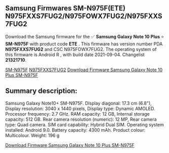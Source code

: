 <h2>Samsung Firmwares SM-N975F(ETE) N975FXXS7FUG2/N975FOWX7FUG2/N975FXXS7FUG2</h2>
Download the Samsung firmware for the ✅ <strong>Samsung Galaxy Note 10 Plus </strong> ⭐ <strong>SM-N975F</strong> with product code <strong>ETE</strong> . This firmware has version number PDA <strong>N975FXXS7FUG2</strong> and CSC N975FOWX7FUG2. The operating system of this firmware is Android R , with build date 2021-09-04. Changelist <strong>21321710</strong>.


[SM-N975F](https://samfirm.shop/samsung/model/SM-N975F)
[N975FXXS7FUG2](https://samfirm.shop/samsung/pda/N975FXXS7FUG2)
[Download Firmware Samsung Galaxy Note 10 Plus SM-N975F](https://samfirm.shop/samsung/firmware/452612)
<h2>Summary description:</h2>
<p>Samsung Galaxy Note10+ SM-N975F. Display diagonal: 17.3 cm (6.8"), Display resolution: 3040 x 1440 pixels, Display type: Dynamic AMOLED. Processor frequency: 2.7 GHz. RAM capacity: 12 GB, Internal storage capacity: 512 GB. Rear camera resolution (numeric): 12 MP, Rear camera type: Quad camera. SIM card capability: Hybrid Dual SIM. Operating system installed: Android 9.0. Battery capacity: 4300 mAh. Product colour: Multicolour. Weight: 196 g</p>


[Download Firmware Samsung Galaxy Note 10 Plus SM-N975F](https://samfirm.shop/samsung/firmware/452612)
